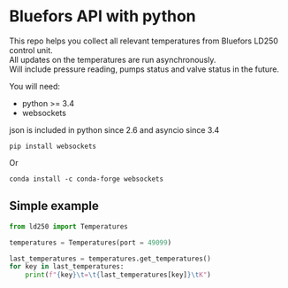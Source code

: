# Bluefors API with python

This repo helps you collect all relevant temperatures from Bluefors LD250 control unit.  
All updates on the temperatures are run asynchronously.  
Will include pressure reading, pumps status and valve status in the future.

You will need:
- python >= 3.4
- websockets

json is included in python since 2.6
and asyncio since 3.4

``` 
pip install websockets
```

Or

``` 
conda install -c conda-forge websockets
```

## Simple example

``` python
from ld250 import Temperatures

temperatures = Temperatures(port = 49099)

last_temperatures = temperatures.get_temperatures()
for key in last_temperatures:
    print(f"{key}\t=\t{last_temperatures[key]}\tK")
```